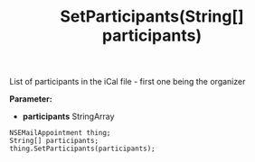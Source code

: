 ﻿---
uid: crmscript_ref_NSEMailAppointment_SetParticipants
title: SetParticipants(String[] participants)
intellisense: NSEMailAppointment.SetParticipants
keywords: NSEMailAppointment, GetParticipants
so.topic: reference
---

List of participants in the iCal file - first one being the organizer

**Parameter:** 
 - **participants** StringArray

```crmscript
NSEMailAppointment thing;
String[] participants;
thing.SetParticipants(participants);
```

